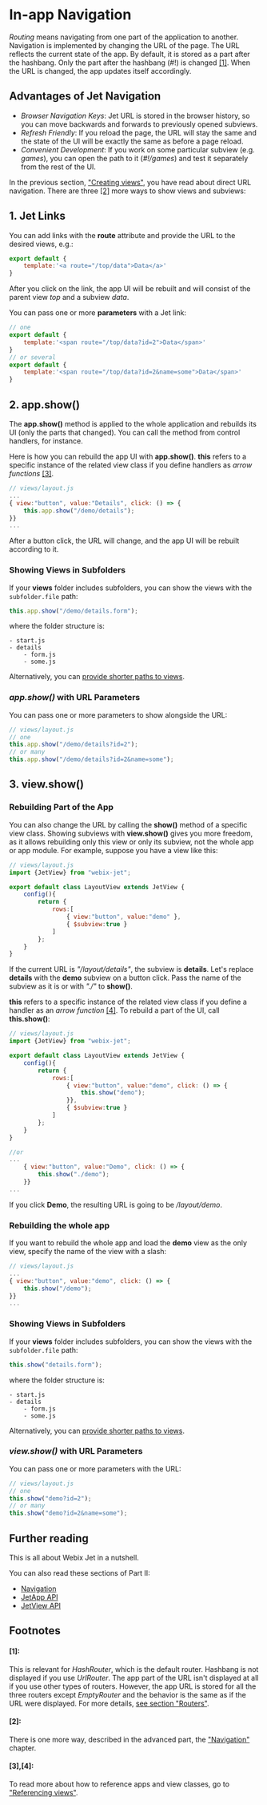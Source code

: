 # In-app Navigation

_Routing_ means navigating from one part of the application to another. Navigation is implemented by changing the URL of the page. The URL reflects the current state of the app. By default, it is stored as a part after the hashbang. Only the part after the hashbang \(\#!\) is changed [\[1\]](in-app-navigation.md#1). When the URL is changed, the app updates itself accordingly.

## Advantages of Jet Navigation

* _Browser Navigation Keys_: Jet URL is stored in the browser history, so you can move backwards and forwards to previously opened subviews.
* _Refresh Friendly_: If you reload the page, the URL will stay the same and the state of the UI will be exactly the same as before a page reload.
* _Convenient Development_: If you work on some particular subview \(e.g. _games_\), you can open the path to it \(_\#!/games_\) and test it separately from the rest of the UI.

In the previous section, ["Creating views"](creating-views.md), you have read about direct URL navigation. There are three [\[2\]](in-app-navigation.md#2) more ways to show views and subviews:

## 1. Jet Links

You can add links with the **route** attribute and provide the URL to the desired views, e.g.:

```javascript
export default {
    template:'<a route="/top/data">Data</a>'
}
```

After you click on the link, the app UI will be rebuilt and will consist of the parent view _top_ and a subview _data_.

You can pass one or more **parameters** with a Jet link:

```javascript
// one
export default {
    template:'<span route="/top/data?id=2">Data</span>'
}
// or several
export default {
    template:'<span route="/top/data?id=2&name=some">Data</span>'
}
```

## 2. app.show\(\)

The **app.show\(\)** method is applied to the whole application and rebuilds its UI \(only the parts that changed\). You can call the method from control handlers, for instance.

Here is how you can rebuild the app UI with **app.show\(\)**. **this** refers to a specific instance of the related view class if you define handlers as _arrow functions_ [\[3\]](in-app-navigation.md#3-4).

```javascript
// views/layout.js
...
{ view:"button", value:"Details", click: () => {
    this.app.show("/demo/details");
}}
...
```

After a button click, the URL will change, and the app UI will be rebuilt according to it.

### Showing Views in Subfolders

If your **views** folder includes subfolders, you can show the views with the `subfolder.file` path:

```javascript
this.app.show("/demo/details.form");
```

where the folder structure is:

```text
- start.js
- details
	- form.js
	- some.js
```

Alternatively, you can [provide shorter paths to views](./app-config.md#changing-view-creation-logic).

### _app.show\(\)_ with URL Parameters

You can pass one or more parameters to show alongside the URL:

```javascript
// views/layout.js
// one
this.app.show("/demo/details?id=2");
// or many
this.app.show("/demo/details?id=2&name=some");
```

## 3. view.show\(\)

### Rebuilding Part of the App

You can also change the URL by calling the **show\(\)** method of a specific view class. Showing subviews with **view.show\(\)** gives you more freedom, as it allows rebuilding only this view or only its subview, not the whole app or app module. For example, suppose you have a view like this:

```javascript
// views/layout.js
import {JetView} from "webix-jet";

export default class LayoutView extends JetView {
    config(){
        return {
            rows:[
                { view:"button", value:"demo" },
                { $subview:true }
            ]
        };
    }
}
```

If the current URL is _"/layout/details"_, the subview is **details**. Let's replace **details** with the **demo** subview on a button click. Pass the name of the subview as it is or with _"./"_ to **show\(\)**.

**this** refers to a specific instance of the related view class if you define a handler as an _arrow function_ [\[4\]](in-app-navigation.md#3-4). To rebuild a part of the UI, call **this.show\(\)**:

```javascript
// views/layout.js
import {JetView} from "webix-jet";

export default class LayoutView extends JetView {
    config(){
        return {
            rows:[
                { view:"button", value:"demo", click: () => {
                    this.show("demo");
                }},
                { $subview:true }
            ]
        };
    }
}

//or
...
    { view:"button", value:"Demo", click: () => {
        this.show("./demo");
    }}
...
```

If you click **Demo**, the resulting URL is going to be _/layout/demo_.

### Rebuilding the whole app

If you want to rebuild the whole app and load the **demo** view as the only view, specify the name of the view with a slash:

```javascript
// views/layout.js
...
{ view:"button", value:"demo", click: () => {
    this.show("/demo");
}}
...
```

### Showing Views in Subfolders

If your **views** folder includes subfolders, you can show the views with the `subfolder.file` path:

```javascript
this.show("details.form");
```

where the folder structure is:

```text
- start.js
- details
	- form.js
	- some.js
```

Alternatively, you can [provide shorter paths to views](./app-config.md#changing-view-creation-logic).

### _view.show\(\)_ with URL Parameters

You can pass one or more parameters with the URL:

```javascript
// views/layout.js
// one
this.show("demo?id=2");
// or many
this.show("demo?id=2&name=some");
```

## Further reading

This is all about Webix Jet in a nutshell.

You can also read these sections of Part II:

* [Navigation](../part-ii-webix-jet-in-details/navigation.md)
* [JetApp API](../part-ii-webix-jet-in-details/jetapp-api.md)
* [JetView API](../part-ii-webix-jet-in-details/jetview-api.md)

## Footnotes

#### \[1\]:

This is relevant for _HashRouter_, which is the default router. Hashbang is not displayed if you use _UrlRouter_. The app part of the URL isn't displayed at all if you use other types of routers. However, the app URL is stored for all the three routers except _EmptyRouter_ and the behavior is the same as if the URL were displayed. For more details, [see section "Routers"](../part-ii-webix-jet-in-details/routers.md).

#### \[2\]:

There is one more way, described in the advanced part, the ["Navigation"](../part-ii-webix-jet-in-details/navigation.md) chapter.

#### \[3\],\[4\]:

To read more about how to reference apps and view classes, go to ["Referencing views"](../part-ii-webix-jet-in-details/referencing-views.md).

